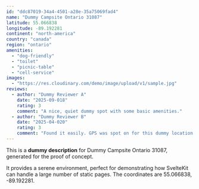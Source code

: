```yaml
---
id: "ddc87019-34a4-4501-a28e-35a75069fad4"
name: "Dummy Campsite Ontario 31087"
latitude: 55.066838
longitude: -89.192281
continent: "north-america"
country: "canada"
region: "ontario"
amenities:
  - "dog-friendly"
  - "toilet"
  - "picnic-table"
  - "cell-service"
images:
  - "https://res.cloudinary.com/demo/image/upload/v1/sample.jpg"
reviews:
  - author: "Dummy Reviewer A"
    date: "2025-09-018"
    rating: 3
    comment: "A nice, quiet dummy spot with some basic amenities."
  - author: "Dummy Reviewer B"
    date: "2025-04-020"
    rating: 3
    comment: "Found it easily. GPS was spot on for this dummy location."
---
```


This is a **dummy description** for Dummy Campsite Ontario 31087, generated for the proof of concept.

It provides a serene environment, perfect for demonstrating how SvelteKit can handle a large number of static pages. The coordinates are 55.066838, -89.192281.

